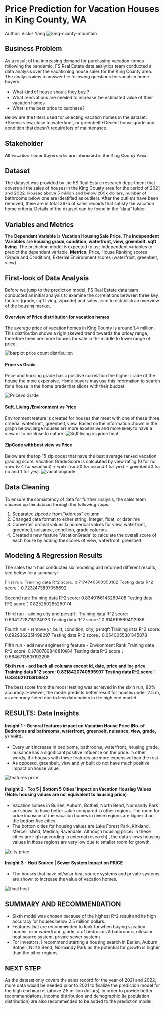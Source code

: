 # Price Prediction for Vacation Houses in King County, WA 
Author: Vickie Yang
![king-county-mountain](https://user-images.githubusercontent.com/117051182/206802107-e8870cc3-7edf-4cdf-827e-a0ef0710cfc6.jpeg)

## Business Problem
As a result of the increasing demand for purchasing vacation homes following the pandemic, FS Real Estate data analytics team conducted a data analysis over the vacationing house sales for the King County area. The analysis aims to answer the following questions for vacation home buyers:
* What kind of house should they buy？
* What renovations are needed to increase the estimated value of their vacation homes
* What is the best price to purchase?

Below are the filters used for selecting vacation homes in the dataset:
*Scenic view, close to waterfront, or greenbelt
*Decent house grade and condition that doesn't require lots of maintenance.

## Stakeholder
All Vacation Home Buyers who are interested in the King County Area.

## Dataset
The dataset was provided by the FS Real Estate research department that covers all the sales of houses in the King County area for the period of 2021 and 2022. Houses above 5 million and below 200k dollars, number of bathrooms below one are identified as outliers. After the outliers have been removed, there are in total 3925 of sales records that satisfy the vacation home criteria. Details of the dataset can be found in the “data” folder.

## Variables and Metrics
The **Dependent Variable** is **Vacation Housing Sale Price**.
The **Independent Variables** are **housing grade, condition, waterfront, view, greenbelt, sqft living**. 
The prediction model is expected to use independent variables to predict the dependent variable. 
**Metrics:** Price, House Ranking scores (Grade and Condition), External Environment scores (waterfront, greenbelt, view). 

## First-look of Data Analysis
Before we jump to the prediction model, FS Real Estate data team conducted an initial analysis to examine the correlations between three key factors (grade, sqft living, zipcode) and sales price to establish an overview of the housing market. 

#### Overview of Price distribution for vacation homes
The average price of vacation homes in King County is around 1.4 million. This distribution shows a right skewed trend towards the pricey range, therefore there are more houses for sale in the middle to lower range of price.

![barplot price count distribution](https://user-images.githubusercontent.com/117051182/206803464-135a7906-1577-4c0d-a2e5-8ddb58e715f5.png)

#### Price vs Grade
Price and housing grade has a positive correlation the higher grade of the house the more expensive. Home buyers may use this information to search for a house in the home grade that aligns with their budget. 

![Pricevs Grade](https://user-images.githubusercontent.com/117051182/206803538-3382d225-ccb3-40a0-af8e-9301ad2979f3.png)

#### Sqft. Living /Environment vs Price
Environment feature is created for houses that meet with one of these three criteria: waterfront, greenbelt, view. Based on the information shown in the graph below: large houses are more expensive and more likely to have a view or to be close to nature.
![Sqft living vs price final](https://user-images.githubusercontent.com/117051182/206803654-7d118fa0-1fd7-4f76-bd45-7cd5bada902b.png)

#### ZipCode with best view vs Price 
Below are the top 15 zip codes that have the best average ranked vacation grading score. Vacation Grade Score is calculated by view rating (0 for no view to 4 for excellent) + waterfront(0 for no and 1 for yes)  + greenbelt(0 for no and 1 for yes).
![vacationgrade](https://user-images.githubusercontent.com/117051182/206803865-a9998e0e-6f16-47f7-832c-dcedb7f67c64.png)

## Data Cleaning
To ensure the consistency of data for further analysis, the sales team cleaned up the dataset through the following steps:
1. Separated zipcode from “Address” column
2. Changed data format to either string, integer, float, or datetime
3. Converted ordinal values to numerical values for view, waterfront, greenbelt, nuisance, condition, grade columns.
4. Created a new feature ‘VacationGrade’ to calculate the overall score of each house by adding the scores of view, waterfront, greenbelt

## Modeling & Regression Results
The sales team has conducted six modeling and returned different results, see below for a summary:

First run:
Training data R^2 score: 0.7174740500353162
Testing data R^2 score：0.7232473897055692

Second run:
Training data R^2 score: 0.8340156143269408
Testing data R^2 score：0.825259265260174

Third run - adding city and persqft :
Training data R^2 score: 0.6942728715224923
Testing data R^2 score：0.6145195694112986

Fourth run - remove yr_built, condition, city, persqft
Training data R^2 score: 0.6929362351498297
Testing data R^2 score：0.6540055381345878

Fifth run - add new engineering feature - Environment Rank 
Training data R^2 score: 0.6780789848810684
Testing data R^2 score：0.6646713605192298

**Sixth run - add back all columns except id, date, price and log price**
**Training data R^2 score: 0.8318420740595907**
**Testing data R^2 score：0.834621013913642**

The best score from the model testing was achieved in the sixth run, 83% accuracy. 
However, the model predicts better result for houses under 2.5 m, as accuracy faded due to less data points in the high end market. 

## RESULTS: Data Insights

#### Insight 1 - General features impact on Vacation House Price (No. of Bedrooms and bathrooms, waterfront, greenbelt, nuisance, view, grade, yr built):
* Every unit increase in bedrooms, bathrooms, waterfront, housing grade, nuisance has a significant positive influence on the price. In other words, the houses with these features are more expensive than the rest. 
* As opposed, greenbelt, view and yr built do not have much positive impact on house value.

![features price](https://user-images.githubusercontent.com/117051182/206804705-b03486c9-b034-41d9-bcb8-8da1be2952f7.png)

#### Insight 2 - Top 5 | Bottom 5 Cities’ Impact on Vacation Housing Values (Note: housing values are not equivalent to housing price)
* Vacation homes in Burien, Auburn, Bothell, North Bend, Normandy Park are shown to have better value compared to other regions. The room for price increase of the vacation homes in these regions are higher than the bottom five cities.
* The bottom cities for housing values are Lake Forest Park, Kirkland, Mercer Island, Medina, Ravendale. Although housing prices in these cities are high (according to external research) , the data shows housing values in these regions are very low due to smaller room for growth. 

![city price](https://user-images.githubusercontent.com/117051182/206804872-62e5e8e9-6ee0-47f3-ac8b-9aa6ec8bb5fe.png)

#### Insight 3 - Heat Source | Sewer System Impact on PRICE
* The houses that have oil/solar heat source systems and private systems are shown to increase the value of vacation homes. 

![final heat](https://user-images.githubusercontent.com/117051182/206804963-0376d2d0-b8ad-4762-b908-088b8e58f97c.png)

## SUMMARY AND RECOMMENDATION
* Sixth model was chosen because of the highest R^2 result and its high accuracy for houses below 2.5 million dollars. 
* Features that are recommended to look for when buying vacation homes: near waterfront, grade, # of bedrooms & bathrooms, oil/solar heat source system, private sewer systems.
* For investors, I recommend starting a housing search in Burien, Auburn, Bothell, North Bend, Normandy Park as the potential for growth is higher than the other regions.

## NEXT STEP
As the dataset only covers the sales record for the year of 2021 and 2022, more data would be needed prior to 2021 to finalize the prediction model for the high end market (above 2.5 million dollars). In order to provide better recommendations, income distribution and demographic (ie population distribution) are also recommended to be added to the prediction model.


